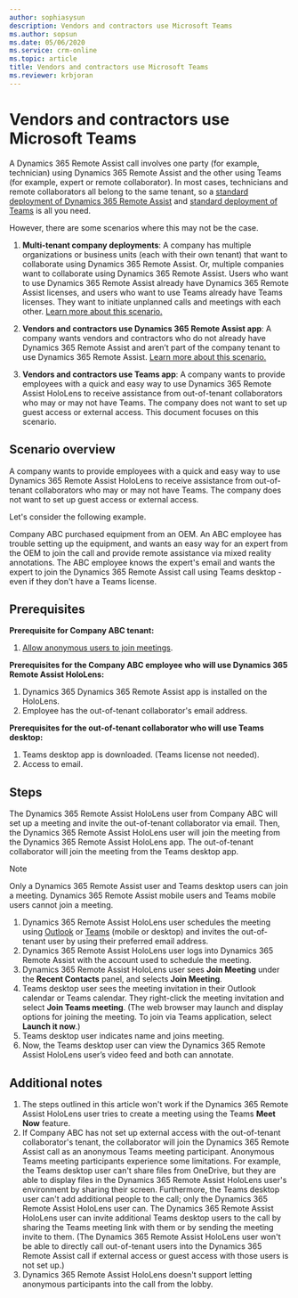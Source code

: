 ```yaml
---
author: sophiasysun
description: Vendors and contractors use Microsoft Teams 
ms.author: sopsun
ms.date: 05/06/2020
ms.service: crm-online
ms.topic: article
title: Vendors and contractors use Microsoft Teams 
ms.reviewer: krbjoran
---
```


# Vendors and contractors use Microsoft Teams

A Dynamics 365 Remote Assist call involves one party (for example, technician) using Dynamics 365 Remote Assist and the other using Teams (for example, expert or remote collaborator). In most cases, technicians and remote collaborators all belong to the same tenant, so a [standard deployment of Dynamics 365 Remote Assist](deploy-remote-assist.md) and [standard deployment of Teams](set-up-teams.md) is all you need. 

However, there are some scenarios where this may not be the case.

1. **Multi-tenant company deployments**: A company has multiple organizations or business units (each with their own tenant) that want to collaborate using Dynamics 365 Remote Assist. Or, multiple companies want to collaborate using Dynamics 365 Remote Assist. Users who want to use Dynamics 365 Remote Assist already have Dynamics 365 Remote Assist licenses, and users who want to use Teams already have Teams licenses. They want to initiate unplanned calls and meetings with each other. [Learn more about this scenario.](multi-tenant-deployment.md) 

2. **Vendors and contractors use Dynamics 365 Remote Assist app**: A company wants vendors and contractors who do not already have Dynamics 365 Remote Assist and aren’t part of the company tenant to use Dynamics 365 Remote Assist. [Learn more about this scenario.](vendor-use-ra.md) 

3. **Vendors and contractors use Teams app**: A company wants to provide employees with a quick and easy way to use Dynamics 365 Remote Assist HoloLens to receive assistance from out-of-tenant collaborators who may or may not have Teams. The company does not want to set up guest access or external access. This document focuses on this scenario.

## Scenario overview

A company wants to provide employees with a quick and easy way to use Dynamics 365 Remote Assist HoloLens to receive assistance from out-of-tenant collaborators who may or may not have Teams. The company does not want to set up guest access or external access.

Let's consider the following example.

Company ABC purchased equipment from an OEM. An ABC employee has trouble setting up the equipment, and wants an easy way for an expert from the OEM to join the call and provide remote assistance via mixed reality annotations. The ABC employee knows the expert's email and wants the expert to join the Dynamics 365 Remote Assist call using Teams desktop - even if they don't have a Teams license.

## Prerequisites

**Prerequisite for Company ABC tenant:**
1.	[Allow anonymous users to join meetings](https://docs.microsoft.com/microsoftteams/meeting-settings-in-teams#allow-anonymous-users-to-join-meetings).

**Prerequisites for the Company ABC employee who will use Dynamics 365 Remote Assist HoloLens:**
1. Dynamics 365 Dynamics 365 Remote Assist app is installed on the HoloLens.
2. Employee has the out-of-tenant collaborator's email address.

**Prerequisites for the out-of-tenant collaborator who will use Teams desktop:**
1. Teams desktop app is downloaded. (Teams license not needed).
2. Access to email.

## Steps

The Dynamics 365 Remote Assist HoloLens user from Company ABC will set up a meeting and invite the out-of-tenant collaborator via email. Then, the Dynamics 365 Remote Assist HoloLens user will join the meeting from the Dynamics 365 Remote Assist HoloLens app. The out-of-tenant collaborator will join the meeting from the Teams desktop app.

> [!Note]
> Only a Dynamics 365 Remote Assist user and Teams desktop users can join a meeting. Dynamics 365 Remote Assist mobile users and Teams mobile users cannot join a meeting.

1. Dynamics 365 Remote Assist HoloLens user schedules the meeting using [Outlook](https://support.office.com/article/Schedule-a-meeting-with-other-people-5C9877BC-AB91-4A7C-99FB-B0B68D7EA94F) or [Teams](https://support.office.com/article/Schedule-a-meeting-in-Teams-943507a9-8583-4c58-b5d2-8ec8265e04e5) (mobile or desktop) and invites the out-of-tenant user by using their preferred email address. 
2. Dynamics 365 Remote Assist HoloLens user logs into Dynamics 365 Remote Assist with the account used to schedule the meeting.
3. Dynamics 365 Remote Assist HoloLens user sees **Join Meeting** under the **Recent Contacts** panel, and selects **Join Meeting**. 
4. Teams desktop user sees the meeting invitation in their Outlook calendar or Teams calendar. They right-click the meeting invitation and select **Join Teams meeting**. (The web browser may launch and display options for joining the meeting. To join via Teams application, select **Launch it now**.)
5. Teams desktop user indicates name and joins meeting.
6. Now, the Teams desktop user can view the Dynamics 365 Remote Assist HoloLens user’s video feed and both can annotate. 

## Additional notes

1. The steps outlined in this article won't work if the Dynamics 365 Remote Assist HoloLens user tries to create a meeting using the Teams **Meet Now** feature.
2. If Company ABC has not set up external access with the out-of-tenant collaborator's tenant, the collaborator will join the Dynamics 365 Remote Assist call as an anonymous Teams meeting participant. Anonymous Teams meeting participants experience some limitations. For example, the Teams desktop user can't share files from OneDrive, but they are able to display files in the Dynamics 365 Remote Assist HoloLens user's environment by sharing their screen. Furthermore, the Teams desktop user can't add additional people to the call; only the Dynamics 365 Remote Assist HoloLens user can. The Dynamics 365 Remote Assist HoloLens user can invite additional Teams desktop users to the call by sharing the Teams meeting link with them or by sending the meeting invite to them. (The Dynamics 365 Remote Assist HoloLens user won't be able to directly call out-of-tenant users into the Dynamics 365 Remote Assist call if external access or guest access with those users is not set up.)
3. Dynamics 365 Remote Assist HoloLens doesn't support letting anonymous participants into the call from the lobby.



